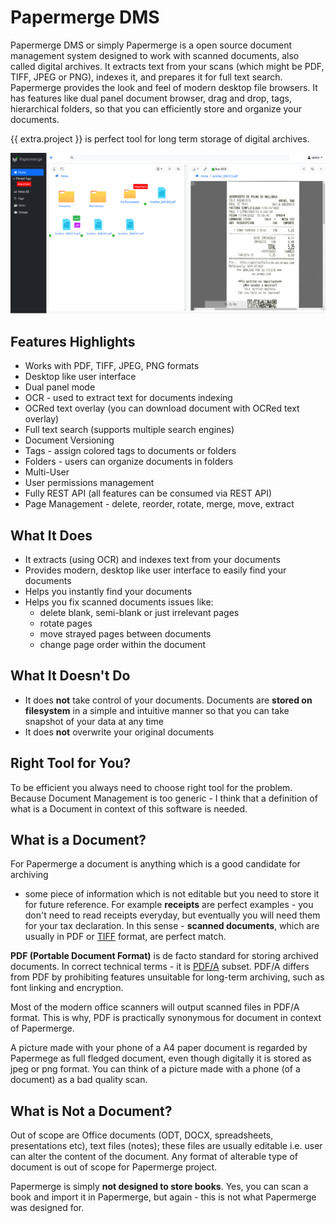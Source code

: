 # Papermerge DMS

Papermerge DMS or simply Papermerge is a open source document management system
designed to work with scanned documents, also called digital archives. It
extracts text from your scans (which might be PDF, TIFF, JPEG or PNG), indexes
it, and prepares it for full text search. Papermerge provides the look and feel
of modern desktop file browsers. It has features like dual panel document
browser, drag and drop, tags, hierarchical folders, so that you can efficiently
store and organize your documents.

{{ extra.project }} is perfect tool for long term storage of digital archives.

![Papermerge screenshot](img/document-management-system-screenshot.png)


## Features Highlights

* Works with PDF, TIFF, JPEG, PNG formats
* Desktop like user interface
* Dual panel mode
* OCR - used to extract text for documents indexing
* OCRed text overlay (you can download document with OCRed text overlay)
* Full text search (supports multiple search engines)
* Document Versioning
* Tags - assign colored tags to documents or folders
* Folders - users can organize documents in folders
* Multi-User
* User permissions management
* Fully REST API (all features can be consumed via REST API)
* Page Management - delete, reorder, rotate, merge, move, extract


## What It Does

* It extracts (using OCR) and indexes text from your documents
* Provides modern, desktop like user interface to easily find your documents
* Helps you instantly find your documents
* Helps you fix scanned documents issues like:
   * delete blank, semi-blank or just irrelevant pages
   * rotate pages
   * move strayed pages between documents
   * change page order within the document


## What It Doesn't Do

* It does **not** take control of your documents. Documents are **stored on
  filesystem** in a simple and intuitive manner so that you can take snapshot of
  your data at any time
* It does **not** overwrite your original documents


## Right Tool for You?

To be efficient you always need to choose right tool for the problem. Because
Document Management is too generic - I think that a definition of what is a
Document in context of this software is needed.


## What is a Document?


For Papermerge a document is anything which is a good candidate for archiving
- some piece of information which is not editable but you need to store it for
future reference. For example **receipts** are perfect examples - you don't
need to read receipts everyday, but eventually you will need them for your tax
declaration. In this sense - **scanned documents**, which are usually in PDF
or [TIFF](https://en.wikipedia.org/wiki/TIFF) format, are perfect match.

**PDF (Portable Document Format)** is de facto standard for storing archived
documents. In correct technical terms - it is [PDF/A](https://en.wikipedia.org/wiki/PDF/A) subset.
PDF/A differs from PDF by prohibiting features unsuitable for long-term archiving, such as font linking
and encryption.

Most of the modern office scanners will output scanned files in PDF/A format.
This is why, PDF is practically synonymous for document in context of
Papermerge.

A picture made with your phone of a A4 paper document is regarded by Papermege
as full fledged document, even though digitally it is stored as jpeg or png
format. You can think of a picture made with a phone (of a document) as a bad
quality scan.

## What is Not a Document?

Out of scope are Office documents (ODT, DOCX, spreadsheets, presentations
etc), text files (notes); these files are usually editable i.e. user can alter
the content of the document. Any format of alterable type of document is out of scope
for Papermerge project.


Papermerge is simply **not designed to store books**. Yes, you can scan a book
and import it in Papermerge, but again - this is not what Papermerge was
designed for.
